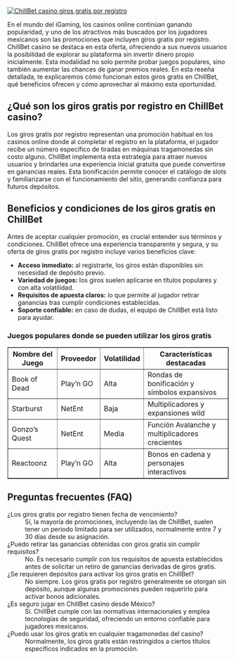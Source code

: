 [![ChillBet casino giros gratis por registro](https://123-caf.pages.dev/gitsignup.png)](https://vrmoo.ru/Bt82HjjY)

<div>   <p>En el mundo del iGaming, los casinos online continúan ganando popularidad, y uno de los atractivos más buscados por los jugadores mexicanos son las promociones que incluyen giros gratis por registro. ChillBet casino se destaca en esta oferta, ofreciendo a sus nuevos usuarios la posibilidad de explorar su plataforma sin invertir dinero propio inicialmente. Esta modalidad no solo permite probar juegos populares, sino también aumentar las chances de ganar premios reales. En esta reseña detallada, te explicaremos cómo funcionan estos giros gratis en ChillBet, qué beneficios ofrecen y cómo aprovechar al máximo esta oportunidad.</p>    <h2>¿Qué son los giros gratis por registro en ChillBet casino?</h2>   <p>Los giros gratis por registro representan una promoción habitual en los casinos online donde al completar el registro en la plataforma, el jugador recibe un número específico de tiradas en máquinas tragamonedas sin costo alguno. ChillBet implementa esta estrategia para atraer nuevos usuarios y brindarles una experiencia inicial gratuita que puede convertirse en ganancias reales. Esta bonificación permite conocer el catálogo de slots y familiarizarse con el funcionamiento del sitio, generando confianza para futuros depósitos.</p>    <h2>Beneficios y condiciones de los giros gratis en ChillBet</h2>   <p>Antes de aceptar cualquier promoción, es crucial entender sus términos y condiciones. ChillBet ofrece una experiencia transparente y segura, y su oferta de giros gratis por registro incluye varios beneficios clave:</p>   <ul>     <li><strong>Acceso inmediato:</strong> al registrarte, los giros están disponibles sin necesidad de depósito previo.</li>     <li><strong>Variedad de juegos:</strong> los giros suelen aplicarse en títulos populares y con alta volatilidad.</li>     <li><strong>Requisitos de apuesta claros:</strong> lo que permite al jugador retirar ganancias tras cumplir condiciones establecidas.</li>     <li><strong>Soporte confiable:</strong> en caso de dudas, el equipo de ChillBet está listo para ayudar.</li>   </ul>    <h3>Juegos populares donde se pueden utilizar los giros gratis</h3>   <table border="1" cellpadding="5" cellspacing="0">     <thead>       <tr>         <th>Nombre del Juego</th>         <th>Proveedor</th>         <th>Volatilidad</th>         <th>Características destacadas</th>       </tr>     </thead>     <tbody>       <tr>         <td>Book of Dead</td>         <td>Play’n GO</td>         <td>Alta</td>         <td>Rondas de bonificación y símbolos expansivos</td>       </tr>       <tr>         <td>Starburst</td>         <td>NetEnt</td>         <td>Baja</td>         <td>Multiplicadores y expansiones wild</td>       </tr>       <tr>         <td>Gonzo’s Quest</td>         <td>NetEnt</td>         <td>Media</td>         <td>Función Avalanche y multiplicadores crecientes</td>       </tr>       <tr>         <td>Reactoonz</td>         <td>Play’n GO</td>         <td>Alta</td>         <td>Bonos en cadena y personajes interactivos</td>       </tr>     </tbody>   </table>    <h2>Preguntas frecuentes (FAQ)</h2>   <dl>     <dt>¿Los giros gratis por registro tienen fecha de vencimiento?</dt>     <dd>Sí, la mayoría de promociones, incluyendo las de ChillBet, suelen tener un periodo limitado para ser utilizados, normalmente entre 7 y 30 días desde su asignación.</dd>      <dt>¿Puedo retirar las ganancias obtenidas con giros gratis sin cumplir requisitos?</dt>     <dd>No. Es necesario cumplir con los requisitos de apuesta establecidos antes de solicitar un retiro de ganancias derivadas de giros gratis.</dd>      <dt>¿Se requieren depósitos para activar los giros gratis en ChillBet?</dt>     <dd>No siempre. Los giros gratis por registro generalmente se otorgan sin depósito, aunque algunas promociones pueden requerirlo para activar bonos adicionales.</dd>      <dt>¿Es seguro jugar en ChillBet casino desde México?</dt>     <dd>Sí. ChillBet cumple con las normativas internacionales y emplea tecnologías de seguridad, ofreciendo un entorno confiable para jugadores mexicanos.</dd>      <dt>¿Puedo usar los giros gratis en cualquier tragamonedas del casino?</dt>     <dd>Normalmente, los giros gratis están restringidos a ciertos títulos específicos indicados en la promoción.</dd>   </dl>   </div>